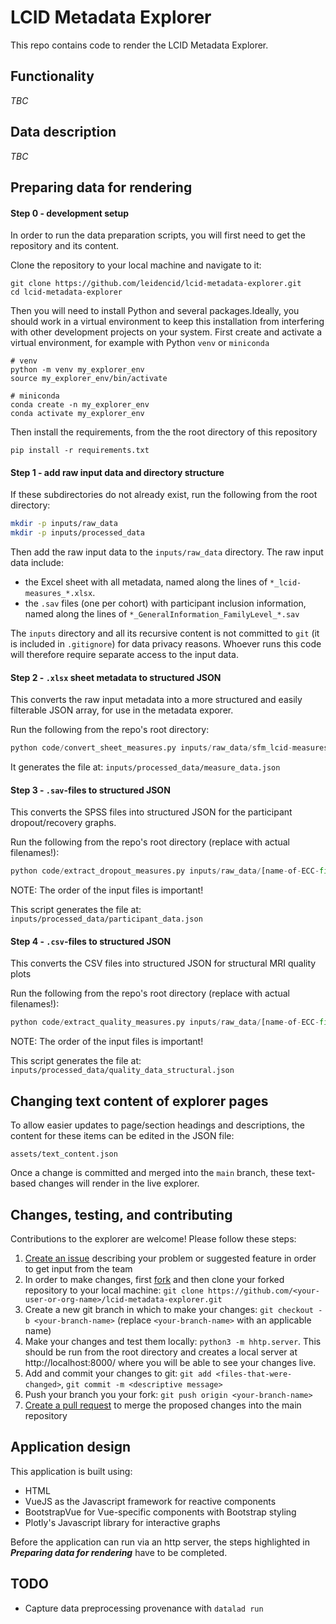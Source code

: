 # LCID Metadata Explorer

This repo contains code to render the LCID Metadata Explorer.

## Functionality

_TBC_

## Data description

_TBC_

## Preparing data for rendering

#### Step 0 - development setup

In order to run the data preparation scripts, you will first need to get the repository and its content.

Clone the repository to your local machine and navigate to it:

```
git clone https://github.com/leidencid/lcid-metadata-explorer.git
cd lcid-metadata-explorer
```

Then you will need to install Python and several packages.Ideally, you should work in a virtual
environment to keep this installation from interfering with other development projects on your system.
First create and activate a virtual environment, for example with Python `venv` or `miniconda`

```
# venv
python -m venv my_explorer_env
source my_explorer_env/bin/activate

# miniconda
conda create -n my_explorer_env
conda activate my_explorer_env
```

Then install the requirements, from the the root directory of this repository
```
pip install -r requirements.txt
```

#### Step 1 - add raw input data and directory structure

If these subdirectories do not already exist, run the following from the root directory:

```bash
mkdir -p inputs/raw_data
mkdir -p inputs/processed_data
```

Then add the raw input data to the `inputs/raw_data` directory. The raw input data include:
- the Excel sheet with all metadata, named along the lines of `*_lcid-measures_*.xlsx`.
- the `.sav` files (one per cohort) with participant inclusion information, named along the lines of `*_GeneralInformation_FamilyLevel_*.sav`

The `inputs` directory and all its recursive content is not committed to `git` (it is included in `.gitignore`) for data privacy reasons. Whoever runs this code will therefore require separate access to the input data.

#### Step 2 - `.xlsx` sheet metadata to structured JSON

This converts the raw input metadata into a more structured and easily filterable JSON array, for use in the metadata exporer.

Run the following from the repo's root directory:

```python
python code/convert_sheet_measures.py inputs/raw_data/sfm_lcid-measures_*.xlsx
```

It generates the file at: `inputs/processed_data/measure_data.json`

#### Step 3 - `.sav`-files to structured JSON

This converts the SPSS files into structured JSON for the participant dropout/recovery graphs.

Run the following from the repo's root directory (replace with actual filenames!):

```python
python code/extract_dropout_measures.py inputs/raw_data/[name-of-ECC-file.sav] inputs/raw_data/[name-of-MCC-file.sav]
```

NOTE: The order of the input files is important!

This script generates the file at: `inputs/processed_data/participant_data.json`

#### Step 4 - `.csv`-files to structured JSON

This converts the CSV files into structured JSON for structural MRI quality plots

Run the following from the repo's root directory (replace with actual filenames!):

```python
python code/extract_quality_measures.py inputs/raw_data/[name-of-ECC-file.csv] inputs/raw_data/[name-of-MCC-file.csv]
```

NOTE: The order of the input files is important!

This script generates the file at: `inputs/processed_data/quality_data_structural.json`


## Changing text content of explorer pages

To allow easier updates to page/section headings and descriptions, the content for these items can be edited in the JSON file:

```
assets/text_content.json
```

Once a change is committed and merged into the `main` branch, these text-based changes will render in the live explorer.

## Changes, testing, and contributing

Contributions to the explorer are welcome! Please follow these steps:

1. [Create an issue](https://github.com/leidencid/lcid-metadata-explorer/issues) describing your problem or suggested feature in order to get input from the team
2. In order to make changes, first [fork](https://github.com/leidencid/lcid-metadata-explorer/fork) and then clone your forked repository to your local machine: `git clone https://github.com/<your-user-or-org-name>/lcid-metadata-explorer.git`
3. Create a new git branch in which to make your changes: `git checkout -b <your-branch-name>` (replace `<your-branch-name>` with an applicable name)
4. Make your changes and test them locally: `python3 -m hhtp.server`. This should be run from the root directory and creates a local server at http://localhost:8000/ where you will be able to see your changes live.
5. Add and commit your changes to git: `git add <files-that-were-changed>`,  `git commit -m <descriptive message>`
6. Push your branch you your fork: `git push origin <your-branch-name>`
7. [Create a pull request](https://docs.github.com/en/pull-requests/collaborating-with-pull-requests/proposing-changes-to-your-work-with-pull-requests/creating-a-pull-request) to merge the proposed changes into the main repository


## Application design

This application is built using:
- HTML
- VueJS as the Javascript framework for reactive components
- BootstrapVue for Vue-specific components with Bootstrap styling
- Plotly's Javascript library for interactive graphs

Before the application can run via an http server, the steps highlighted in ***Preparing data for rendering*** have to be completed.

## TODO

- Capture data preprocessing provenance with `datalad run`